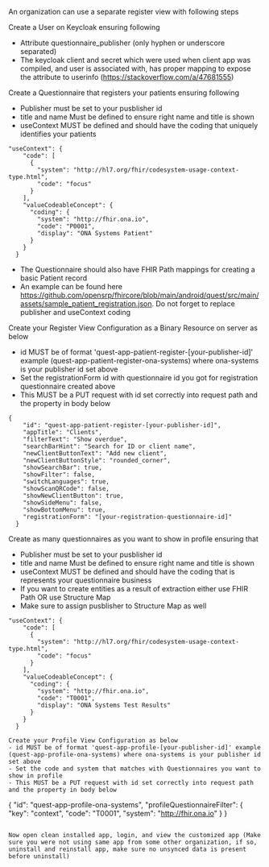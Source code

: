An organization can use a separate register view with following steps

Create a User on Keycloak ensuring following
- Attribute questionnaire_publisher (only hyphen or underscore separated)
- The keycloak client and secret which were used when client app was compiled, and user is associated with, has proper mapping to expose the attribute to userinfo (https://stackoverflow.com/a/47681555)

Create a Questionnaire that registers your patients ensuring following
- Publisher must be set to your pusblisher id
- title and name Must be defined to ensure right name and title is shown
- useContext MUST be defined and should have the coding that uniquely identifies your patients
```
"useContext": {
    "code": [
      {
        "system": "http://hl7.org/fhir/codesystem-usage-context-type.html",
        "code": "focus"
      }
    ],
    "valueCodeableConcept": {
      "coding": {
        "system": "http://fhir.ona.io",
        "code": "P0001",
        "display": "ONA Systems Patient"
      }
    }
  }
```
- The Questionnaire should also have FHIR Path mappings for creating a basic Patient record
- An example can be found here https://github.com/opensrp/fhircore/blob/main/android/quest/src/main/assets/sample_patient_registration.json. Do not forget to replace publisher and useContext coding


Create your Register View Configuration as a Binary Resource on server as below
- id MUST be of format 'quest-app-patient-register-[your-publisher-id]' example (quest-app-patient-register-ona-systems) where ona-systems is your publisher id set above
- Set the registrationForm id with questionnaire id you got for registration questionnaire created above
- This MUST be a PUT request with id set correctly into request path and the property in body below
```
{
    "id": "quest-app-patient-register-[your-publisher-id]",
    "appTitle": "Clients",
    "filterText": "Show overdue",
    "searchBarHint": "Search for ID or client name",
    "newClientButtonText": "Add new client",
    "newClientButtonStyle": "rounded_corner",
    "showSearchBar": true,
    "showFilter": false,
    "switchLanguages": true,
    "showScanQRCode": false,
    "showNewClientButton": true,
    "showSideMenu": false,
    "showBottomMenu": true,
    "registrationForm": "[your-registration-questionnaire-id]"
  }
```

Create as many questionnaires as you want to show in profile ensuring that
- Publisher must be set to your pusblisher id
- title and name Must be defined to ensure right name and title is shown
- useContext MUST be defined and should have the coding that is represents your questionnaire business
- If you want to create entities as a result of extraction either use FHIR Path OR use Structure Map
- Make sure to assign pusblisher to Structure Map as well
```
"useContext": {
    "code": [
      {
        "system": "http://hl7.org/fhir/codesystem-usage-context-type.html",
        "code": "focus"
      }
    ],
    "valueCodeableConcept": {
      "coding": {
        "system": "http://fhir.ona.io",
        "code": "T0001",
        "display": "ONA Systems Test Results"
      }
    }
  }
  
Create your Profile View Configuration as below
- id MUST be of format 'quest-app-profile-[your-publisher-id]' example (quest-app-profile-ona-systems) where ona-systems is your publisher id set above
- Set the code and system that matches with Questionnaires you want to show in profile
- This MUST be a PUT request with id set correctly into request path and the property in body below
```
{
  "id": "quest-app-profile-ona-systems",
  "profileQuestionnaireFilter": {
    "key": "context",
    "code": "T0001",
    "system": "http://fhir.ona.io"
  }
}
```

Now open clean installed app, login, and view the customized app (Make sure you were not using same app from some other organization, if so, uninstall and reinstall app, make sure no unsynced data is present before uninstall)
